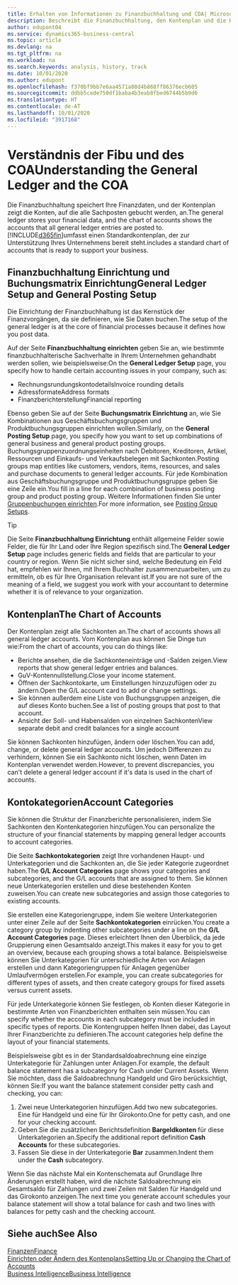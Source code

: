 ```yaml
---
title: Erhalten von Informationen zu Finanzbuchhaltung und COA| Microsoft Docs
description: Beschreibt die Finanzbuchhaltung, den Kontenplan und die Kontokategorien.
author: edupont04
ms.service: dynamics365-business-central
ms.topic: article
ms.devlang: na
ms.tgt_pltfrm: na
ms.workload: na
ms.search.keywords: analysis, history, track
ms.date: 10/01/2020
ms.author: edupont
ms.openlocfilehash: f370bf9bb7e6aa4571a88d4b868ff86376ecb605
ms.sourcegitcommit: ddbb5cede750df1baba4b3eab8fbed6744b5b9d6
ms.translationtype: HT
ms.contentlocale: de-AT
ms.lasthandoff: 10/01/2020
ms.locfileid: "3917168"
---
```

# <a name="understanding-the-general-ledger-and-the-coa"></a><span data-ttu-id="4ef86-103">Verständnis der Fibu und des COA</span><span class="sxs-lookup"><span data-stu-id="4ef86-103">Understanding the General Ledger and the COA</span></span>

<span data-ttu-id="4ef86-104">Die Finanzbuchhaltung speichert Ihre Finanzdaten, und der Kontenplan zeigt die Konten, auf die alle Sachposten gebucht werden, an.</span><span class="sxs-lookup"><span data-stu-id="4ef86-104">The general ledger stores your financial data, and the chart of accounts shows the accounts that all general ledger entries are posted to.</span></span> [!INCLUDE[d365fin](includes/d365fin_md.md)]<span data-ttu-id="4ef86-105">umfasst einen Standardkontenplan, der zur Unterstützung Ihres Unternehmens bereit steht.</span><span class="sxs-lookup"><span data-stu-id="4ef86-105">includes a standard chart of accounts that is ready to support your business.</span></span>

## <a name="general-ledger-setup-and-general-posting-setup"></a><span data-ttu-id="4ef86-106">Finanzbuchhaltung Einrichtung und Buchungsmatrix Einrichtung</span><span class="sxs-lookup"><span data-stu-id="4ef86-106">General Ledger Setup and General Posting Setup</span></span>

<span data-ttu-id="4ef86-107">Die Einrichtung der Finanzbuchhaltung ist das Kernstück der Finanzvorgängen, da sie definieren, wie Sie Daten buchen.</span><span class="sxs-lookup"><span data-stu-id="4ef86-107">The setup of the general ledger is at the core of financial processes because it defines how you post data.</span></span>  

<span data-ttu-id="4ef86-108">Auf der Seite **Finanzbuchhaltung einrichten** geben Sie an, wie bestimmte finanzbuchhalterische Sachverhalte in Ihrem Unternehmen gehandhabt werden sollen, wie beispielsweise:</span><span class="sxs-lookup"><span data-stu-id="4ef86-108">On the **General Ledger Setup** page, you specify how to handle certain accounting issues in your company, such as:</span></span>  

* <span data-ttu-id="4ef86-109">Rechnungsrundungskontodetails</span><span class="sxs-lookup"><span data-stu-id="4ef86-109">Invoice rounding details</span></span>  
* <span data-ttu-id="4ef86-110">Adressformate</span><span class="sxs-lookup"><span data-stu-id="4ef86-110">Address formats</span></span>  
* <span data-ttu-id="4ef86-111">Finanzberichterstellung</span><span class="sxs-lookup"><span data-stu-id="4ef86-111">Financial reporting</span></span>  

<span data-ttu-id="4ef86-112">Ebenso geben Sie auf der Seite **Buchungsmatrix Einrichtung** an, wie Sie Kombinationen aus Geschäftsbuchungsgruppen und Produktbuchungsgruppen einrichten wollen.</span><span class="sxs-lookup"><span data-stu-id="4ef86-112">Similarly, on the **General Posting Setup** page, you specify how you want to set up combinations of general business and general product posting groups.</span></span> <span data-ttu-id="4ef86-113">Buchungsgruppenzuordnungseinheiten nach Debitoren, Kreditoren, Artikel, Ressourcen und Einkaufs- und Verkaufsbelegen mit Sachkonten.</span><span class="sxs-lookup"><span data-stu-id="4ef86-113">Posting groups map entities like customers, vendors, items, resources, and sales and purchase documents to general ledger accounts.</span></span> <span data-ttu-id="4ef86-114">Für jede Kombination aus Geschäftsbuchungsgruppe und Produktbuchungsgruppe geben Sie eine Zeile ein.</span><span class="sxs-lookup"><span data-stu-id="4ef86-114">You fill in a line for each combination of business posting group and product posting group.</span></span> <span data-ttu-id="4ef86-115">Weitere Informationen finden Sie unter [Gruppenbuchungen einrichten](finance-posting-groups.md).</span><span class="sxs-lookup"><span data-stu-id="4ef86-115">For more information, see [Posting Group Setups](finance-posting-groups.md).</span></span>  

> [!TIP]
> <span data-ttu-id="4ef86-116">Die Seite **Finanzbuchhaltung Einrichtung** enthält allgemeine Felder sowie Felder, die für Ihr Land oder Ihre Region spezifisch sind.</span><span class="sxs-lookup"><span data-stu-id="4ef86-116">The **General Ledger Setup** page includes generic fields and fields that are particular to your country or region.</span></span> <span data-ttu-id="4ef86-117">Wenn Sie nicht sicher sind, welche Bedeutung ein Feld hat, empfehlen wir Ihnen, mit Ihrem Buchhalter zusammenzuarbeiten, um zu ermitteln, ob es für Ihre Organisation relevant ist.</span><span class="sxs-lookup"><span data-stu-id="4ef86-117">If you are not sure of the meaning of a field, we suggest you work with your accountant to determine whether it is of relevance to your organization.</span></span>  

## <a name="the-chart-of-accounts"></a><span data-ttu-id="4ef86-118">Kontenplan</span><span class="sxs-lookup"><span data-stu-id="4ef86-118">The Chart of Accounts</span></span>

<span data-ttu-id="4ef86-119">Der Kontenplan zeigt alle Sachkonten an.</span><span class="sxs-lookup"><span data-stu-id="4ef86-119">The chart of accounts shows all general ledger accounts.</span></span> <span data-ttu-id="4ef86-120">Vom Kontenplan aus können Sie Dinge tun wie:</span><span class="sxs-lookup"><span data-stu-id="4ef86-120">From the chart of accounts, you can do things like:</span></span>  

* <span data-ttu-id="4ef86-121">Berichte ansehen, die die Sachkonteneinträge und -Salden zeigen.</span><span class="sxs-lookup"><span data-stu-id="4ef86-121">View reports that show general ledger entries and balances.</span></span>  
* <span data-ttu-id="4ef86-122">GuV-Kontennullstellung.</span><span class="sxs-lookup"><span data-stu-id="4ef86-122">Close your income statement.</span></span>  
* <span data-ttu-id="4ef86-123">Öffnen der Sachkontokarte, um Einstellungen hinzuzufügen oder zu ändern.</span><span class="sxs-lookup"><span data-stu-id="4ef86-123">Open the G/L account card to add or change settings.</span></span>  
* <span data-ttu-id="4ef86-124">Sie können außerdem eine Liste von Buchungsgruppen anzeigen, die auf dieses Konto buchen.</span><span class="sxs-lookup"><span data-stu-id="4ef86-124">See a list of posting groups that post to that account.</span></span>
* <span data-ttu-id="4ef86-125">Ansicht der Soll- und Habensalden von einzelnen Sachkonten</span><span class="sxs-lookup"><span data-stu-id="4ef86-125">View separate debit and credit balances for a single account</span></span>  

<span data-ttu-id="4ef86-126">Sie können Sachkonten hinzufügen, ändern oder löschen.</span><span class="sxs-lookup"><span data-stu-id="4ef86-126">You can add, change, or delete general ledger accounts.</span></span> <span data-ttu-id="4ef86-127">Um jedoch Differenzen zu verhindern, können Sie ein Sachkonto nicht löschen, wenn Daten im Kontenplan verwendet werden.</span><span class="sxs-lookup"><span data-stu-id="4ef86-127">However, to prevent discrepancies, you can't delete a general ledger account if it's data is used in the chart of accounts.</span></span>  

## <a name="account-categories"></a><span data-ttu-id="4ef86-128">Kontokategorien</span><span class="sxs-lookup"><span data-stu-id="4ef86-128">Account Categories</span></span>

<span data-ttu-id="4ef86-129">Sie können die Struktur der Finanzberichte personalisieren, indem Sie Sachkonten den Kontenkategorien hinzufügen.</span><span class="sxs-lookup"><span data-stu-id="4ef86-129">You can personalize the structure of your financial statements by mapping general ledger accounts to account categories.</span></span>  

<span data-ttu-id="4ef86-130">Die Seite **Sachkontokategorien** zeigt Ihre vorhandenen Haupt- und Unterkategorien und die Sachkonten an, die Sie jeder Kategorie zugeordnet haben.</span><span class="sxs-lookup"><span data-stu-id="4ef86-130">The **G/L Account Categories** page shows your categories and subcategories, and the G/L accounts that are assigned to them.</span></span> <span data-ttu-id="4ef86-131">Sie können neue Unterkategorien erstellen und diese bestehenden Konten zuweisen.</span><span class="sxs-lookup"><span data-stu-id="4ef86-131">You can create new subcategories and assign those categories to existing accounts.</span></span>  

<span data-ttu-id="4ef86-132">Sie erstellen eine Kategoriengruppe, indem Sie weitere Unterkategorien unter einer Zeile auf der Seite **Sachkontokategorien** einrücken.</span><span class="sxs-lookup"><span data-stu-id="4ef86-132">You create a category group by indenting other subcategories under a line on the **G/L Account Categories** page.</span></span> <span data-ttu-id="4ef86-133">Dieses erleichtert Ihnen den Überblick, da jede Gruppierung einen Gesamtsaldo anzeigt.</span><span class="sxs-lookup"><span data-stu-id="4ef86-133">This makes it easy for you to get an overview, because each grouping shows a total balance.</span></span> <span data-ttu-id="4ef86-134">Beispielsweise können Sie Unterkategorien für unterschiedliche Arten von Anlagen erstellen und dann Kategoriengruppen für Anlagen gegenüber Umlaufvermögen erstellen.</span><span class="sxs-lookup"><span data-stu-id="4ef86-134">For example, you can create subcategories for different types of assets, and then create category groups for fixed assets versus current assets.</span></span>  

<span data-ttu-id="4ef86-135">Für jede Unterkategorie können Sie festlegen, ob Konten dieser Kategorie in bestimmte Arten von Finanzberichten enthalten sein müssen.</span><span class="sxs-lookup"><span data-stu-id="4ef86-135">You can specify whether the accounts in each subcategory must be included in specific types of reports.</span></span> <span data-ttu-id="4ef86-136">Die Kontengruppen helfen Ihnen dabei, das Layout Ihrer Finanzberichte zu definieren.</span><span class="sxs-lookup"><span data-stu-id="4ef86-136">The account categories help define the layout of your financial statements.</span></span>  

<span data-ttu-id="4ef86-137">Beispielsweise gibt es in der Standardsaldoabrechnung eine einzige Unterkategorie für Zahlungen unter Anlagen.</span><span class="sxs-lookup"><span data-stu-id="4ef86-137">For example, the default balance statement has a subcategory for Cash under Current Assets.</span></span> <span data-ttu-id="4ef86-138">Wenn Sie möchten, dass die Saldoabrechnung Handgeld und Giro berücksichtigt, können Sie:</span><span class="sxs-lookup"><span data-stu-id="4ef86-138">If you want the balance statement consider petty cash and checking, you can:</span></span>  

1. <span data-ttu-id="4ef86-139">Zwei neue Unterkategorien hinzufügen.</span><span class="sxs-lookup"><span data-stu-id="4ef86-139">Add two new subcategories.</span></span> <span data-ttu-id="4ef86-140">Eine für Handgeld und eine für Ihr Girokonto.</span><span class="sxs-lookup"><span data-stu-id="4ef86-140">One for petty cash, and one for your checking account.</span></span>  
2. <span data-ttu-id="4ef86-141">Geben Sie die zusätzlichen Berichtsdefinition **Bargeldkonten** für diese Unterkategorien an.</span><span class="sxs-lookup"><span data-stu-id="4ef86-141">Specify the additional report definition **Cash Accounts** for these subcategories.</span></span>  
3. <span data-ttu-id="4ef86-142">Fassen Sie diese in der Unterkategorie **Bar** zusammen.</span><span class="sxs-lookup"><span data-stu-id="4ef86-142">Indent them under the **Cash** subcategory.</span></span>  

<span data-ttu-id="4ef86-143">Wenn Sie das nächste Mal ein Kontenschemata auf Grundlage Ihre Änderungen erstellt haben, wird die nächste Saldoabrechnung ein Gesamtsaldo für Zahlungen und zwei Zeilen mit Salden für Handgeld und das Girokonto anzeigen.</span><span class="sxs-lookup"><span data-stu-id="4ef86-143">The next time you generate account schedules your balance statement will show a total balance for cash and two lines with balances for petty cash and the checking account.</span></span>  

## <a name="see-also"></a><span data-ttu-id="4ef86-144">Siehe auch</span><span class="sxs-lookup"><span data-stu-id="4ef86-144">See Also</span></span>

[<span data-ttu-id="4ef86-145">Finanzen</span><span class="sxs-lookup"><span data-stu-id="4ef86-145">Finance</span></span>](finance.md)  
[<span data-ttu-id="4ef86-146">Einrichten oder Ändern des Kontenplans</span><span class="sxs-lookup"><span data-stu-id="4ef86-146">Setting Up or Changing the Chart of Accounts</span></span>](finance-setup-chart-accounts.md)  
[<span data-ttu-id="4ef86-147">Business Intelligence</span><span class="sxs-lookup"><span data-stu-id="4ef86-147">Business Intelligence</span></span>](bi.md)  
